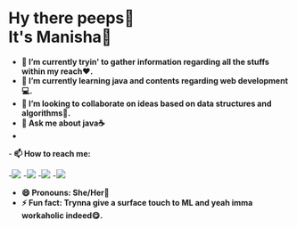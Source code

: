 <p align='center'><b><h1> Hy there peeps👋<br> It's Manisha🍕</h1></b></p>
    
    
  
- <b>🔭 I’m currently tryin' to gather information regarding all the stuffs within my reach❤.</b>
- <b>🌱 I’m currently learning java and contents regarding web development💻.</b>
- <b>👯 I’m looking to collaborate on ideas based on data structures and algorithms📖.</b>
- <b>💬 Ask me about java☕</b>
- 
-<b> 📫 How to reach me: </b>
 <p align='left'>
-<a href = "https://www.linkedin.com/in/manisha-parichha-b528131bb/"><img src="https://img.icons8.com/cute-clipart/45/000000/linkedin.png"/></a>
-<a href = "https://twitter.com/Pmanny31"><img src="https://img.icons8.com/cotton/45/000000/twitter.png"/></a>
-<a href = "https://www.instagram.com/manisha_parichha/"><img src="https://img.icons8.com/color/45/000000/instagram-new.png"/></a>
-<a href = "https://www.facebook.com/angel.myra.908"><img src="https://img.icons8.com/fluent/48/000000/facebook-new.png"/></a>
    
- <b>😄 Pronouns: She/Her🎀</b><br>
- <b> ⚡ Fun fact: Trynna give a surface touch to ML and yeah imma workaholic indeed😋.</b>





